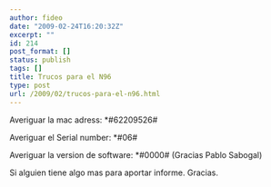 ```yaml
---
author: fideo
date: "2009-02-24T16:20:32Z"
excerpt: ""
id: 214
post_format: []
status: publish
tags: []
title: Trucos para el N96
type: post
url: /2009/02/trucos-para-el-n96.html
---
```

Averiguar la mac adress: <span class="postbody">\*#62209526# </span>

<span class="postbody">Averiguar el Serial number: \*#06#</span>

<span class="postbody">Averiguar la version de software: </span>\*#0000# (Gracias Pablo <span>Sabogal)</span>

Si alguien tiene algo mas para aportar informe. Gracias.
